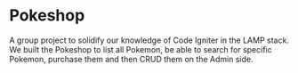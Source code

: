 # Pokeshop
A group project to solidify our knowledge of Code Igniter in the LAMP stack.  
We built the Pokeshop to list all Pokemon, be able to search for specific Pokemon, purchase them and then CRUD them on the Admin side.
